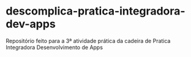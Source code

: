# descomplica-pratica-integradora-dev-apps
Repositório feito para a 3ª atividade prática da cadeira de Pratica Integradora Desenvolvimento de Apps
